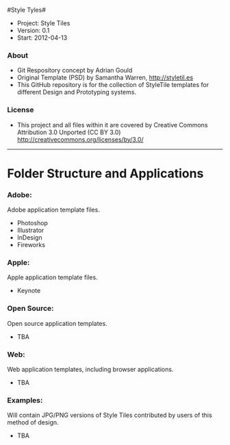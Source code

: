 #Style Tyles#
-	Project: Style Tiles
-	Version: 0.1
-	Start:   2012-04-13

###	About	###
- Git Respository concept by Adrian Gould
- Original Template (PSD) by Samantha Warren, http://styletil.es
- This GitHub repository is for the collection of StyleTile templates for different Design and Prototyping systems.

###	License	###
-	This project and all files within it are covered by Creative Commons Attribution 3.0 Unported (CC BY 3.0) http://creativecommons.org/licenses/by/3.0/

- - -

# Folder Structure and Applications #

### Adobe: ###
Adobe application template files.

-	Photoshop
-	Illustrator
-	InDesign
- Fireworks

### Apple: ###
Apple application template files.

-	Keynote

### Open Source: ###
Open source application templates.

-	TBA

### Web: ###
Web application templates, including browser applications.

-	TBA

### Examples: ###
Will contain JPG/PNG versions of Style Tiles contributed by users of this
method of design.

-	TBA